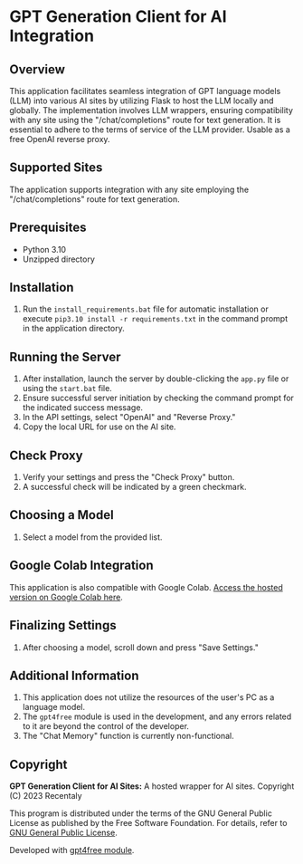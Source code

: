 # GPT Generation Client for AI Integration

## Overview

This application facilitates seamless integration of GPT language models (LLM) into various AI sites by utilizing Flask to host the LLM locally and globally. The implementation involves LLM wrappers, ensuring compatibility with any site using the "/chat/completions" route for text generation. It is essential to adhere to the terms of service of the LLM provider. Usable as a free OpenAI reverse proxy.

## Supported Sites

The application supports integration with any site employing the "/chat/completions" route for text generation.

## Prerequisites

- Python 3.10
- Unzipped directory

## Installation

1. Run the `install_requirements.bat` file for automatic installation or execute `pip3.10 install -r requirements.txt` in the command prompt in the application directory.

## Running the Server

1. After installation, launch the server by double-clicking the `app.py` file or using the `start.bat` file.
2. Ensure successful server initiation by checking the command prompt for the indicated success message.
3. In the API settings, select "OpenAI" and "Reverse Proxy."
4. Copy the local URL for use on the AI site.

## Check Proxy

1. Verify your settings and press the "Check Proxy" button.
2. A successful check will be indicated by a green checkmark.

## Choosing a Model

1. Select a model from the provided list.

## Google Colab Integration

This application is also compatible with Google Colab. [Access the hosted version on Google Colab here](https://colab.research.google.com/drive/1WIHWe2w_i-Lg2efd7jLIWEN_319017rJ?usp=sharing).

## Finalizing Settings

1. After choosing a model, scroll down and press "Save Settings."

## Additional Information

1. This application does not utilize the resources of the user's PC as a language model.
3. The `gpt4free` module is used in the development, and any errors related to it are beyond the control of the developer.
4. The "Chat Memory" function is currently non-functional.

## Copyright

**GPT Generation Client for AI Sites:** A hosted wrapper for AI sites.
Copyright (C) 2023 Recentaly

This program is distributed under the terms of the GNU General Public License as published by the Free Software Foundation. For details, refer to [GNU General Public License](https://www.gnu.org/licenses/).

Developed with [gpt4free module](https://github.com/xtekky/gpt4free).
